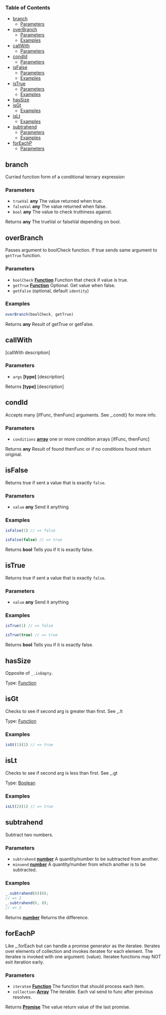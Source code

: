 <!-- Generated by documentation.js. Update this documentation by updating the source code. -->

### Table of Contents

-   [branch][1]
    -   [Parameters][2]
-   [overBranch][3]
    -   [Parameters][4]
    -   [Examples][5]
-   [callWith][6]
    -   [Parameters][7]
-   [condId][8]
    -   [Parameters][9]
-   [isFalse][10]
    -   [Parameters][11]
    -   [Examples][12]
-   [isTrue][13]
    -   [Parameters][14]
    -   [Examples][15]
-   [hasSize][16]
-   [isGt][17]
    -   [Examples][18]
-   [isLt][19]
    -   [Examples][20]
-   [subtrahend][21]
    -   [Parameters][22]
    -   [Examples][23]
-   [forEachP][24]
    -   [Parameters][25]

## branch

Curried function form of a conditional ternary expression

### Parameters

-   `trueVal` **any** The value returned when true.
-   `falseVal` **any** The value returned when false.
-   `bool` **any** The value to check truthiness against.

Returns **any** The trueVal or falseVal depending on bool.

## overBranch

Passes argument to boolCheck function. If true sends same argument to `getTrue` function.

### Parameters

-   `boolCheck` **[Function][26]** Function that check if value is true.
-   `getTrue` **[Function][26]** Optional. Get value when false.
-   `getFalse`   (optional, default `identity`)

### Examples

```javascript
overBranch(boolCheck, getTrue)
```

Returns **any** Result of getTrue or getFalse.

## callWith

[callWith description]

### Parameters

-   `args` **\[type]** [description]

Returns **\[type]** [description]

## condId

Accepts many [ifFunc, thenFunc] arguments. See \_.cond() for more info.

### Parameters

-   `conditions` **[array][27]** one or more condition arrays [ifFunc, thenFunc]

Returns **any** Result of found thenFunc or if no conditions found return original.

## isFalse

Returns true if sent a value that is exactly `false`.

### Parameters

-   `value` **any** Send it anything

### Examples

```javascript
isFalse(1) // => false
```

```javascript
isFalse(false) // => true
```

Returns **bool** Tells you if it is exactly false.

## isTrue

Returns true if sent a value that is exactly `false`.

### Parameters

-   `value` **any** Send it anything

### Examples

```javascript
isTrue(1) // => false
```

```javascript
isTrue(true) // => true
```

Returns **bool** Tells you if it is exactly false.

## hasSize

Opposite of `_.isEmpty`.

Type: [Function][26]

## isGt

Checks to see if second arg is greater than first. See \_.lt

Type: [Function][26]

### Examples

```javascript
isGt(1)(2) // => true
```

## isLt

Checks to see if second arg is less than first. See \_.gt

Type: [Boolean][28]

### Examples

```javascript
isLt(2)(1) // => true
```

## subtrahend

Subtract two numbers.

### Parameters

-   `subtrahend` **[number][29]** A quantity/number to be subtracted from another.
-   `minuend` **[number][29]** A quantity/number from which another is to be subtracted.

### Examples

```javascript
_.subtrahend(6)(8);
// => 2
_.subtrahend(6, 8);
// => 2
```

Returns **[number][29]** Returns the difference.

## forEachP

Like \_.forEach but can handle a promise generator as the iteratee.
Iterates over elements of collection and invokes iteratee for each element.
The iteratee is invoked with one argument: (value).
Iteratee functions may NOT exit iteration early.

### Parameters

-   `iteratee` **[Function][26]** The function that should process each item.
-   `collection` **[Array][27]** The iterable. Each val send to func after previous resolves.

Returns **[Promise][30]** The value return value of the last promise.

[1]: #branch

[2]: #parameters

[3]: #overbranch

[4]: #parameters-1

[5]: #examples

[6]: #callwith

[7]: #parameters-2

[8]: #condid

[9]: #parameters-3

[10]: #isfalse

[11]: #parameters-4

[12]: #examples-1

[13]: #istrue

[14]: #parameters-5

[15]: #examples-2

[16]: #hassize

[17]: #isgt

[18]: #examples-3

[19]: #islt

[20]: #examples-4

[21]: #subtrahend

[22]: #parameters-6

[23]: #examples-5

[24]: #foreachp

[25]: #parameters-7

[26]: https://developer.mozilla.org/docs/Web/JavaScript/Reference/Statements/function

[27]: https://developer.mozilla.org/docs/Web/JavaScript/Reference/Global_Objects/Array

[28]: https://developer.mozilla.org/docs/Web/JavaScript/Reference/Global_Objects/Boolean

[29]: https://developer.mozilla.org/docs/Web/JavaScript/Reference/Global_Objects/Number

[30]: https://developer.mozilla.org/docs/Web/JavaScript/Reference/Global_Objects/Promise
